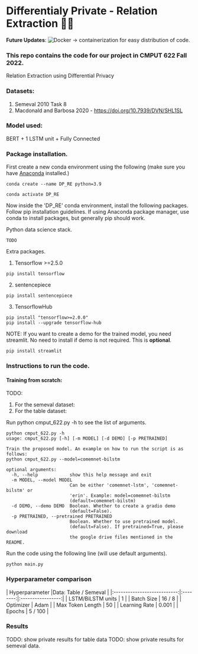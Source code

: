 # Differentialy Private - Relation Extraction 💪🏼

**Future Updates**: ![Docker](https://img.shields.io/badge/docker-%230db7ed.svg?style=for-the-badge&logo=docker&logoColor=white) -> containerization for easy distribution of code. 

### This repo contains the code for our project in CMPUT 622 Fall 2022.
Relation Extraction using Differential Privacy
### Datasets:
1. Semeval 2010 Task 8
2. Macdonald and Barbosa 2020 - https://doi.org/10.7939/DVN/SHL1SL


### Model used:
BERT + 1 LSTM unit + Fully Connected


### Package installation.

First create a new conda environment using the following (make sure you have [Anaconda](https://www.anaconda.com/) installed.)
```
conda create --name DP_RE python=3.9
```
```
conda activate DP_RE
```
Now inside the 'DP_RE' conda environment, install the following packages. Follow pip installation guidelines. If using Anaconda package manager, use conda to install packages, but generally pip should work.

Python data science stack.
```
TODO
```
Extra packages. 
1. Tensorflow >=2.5.0
```
pip install tensorflow
```
2. sentencepiece
```
pip install sentencepiece
`````````
3. TensorflowHub
```
pip install "tensorflow>=2.0.0"
pip install --upgrade tensorflow-hub
```

NOTE: If you want to create a demo for the trained model, you need streamlit. No need to install if demo is not required. This is **optional**.
```
pip install streamlit
```


### Instructions to run the code.

#### Training from scratch:
TODO:
1. For the semeval dataset:
2. For the table dataset:

Run python cmput_622.py -h to see the list of arguments.
```
python cmput_622.py -h
usage: cmput_622.py [-h] [-m MODEL] [-d DEMO] [-p PRETRAINED]

Train the proposed model. An example on how to run the script is as follows:
python cmput_622.py --model=comemnet-bilstm

optional arguments:
  -h, --help            show this help message and exit
  -m MODEL, --model MODEL
                        Can be either 'comemnet-lstm', 'comemnet-bilstm' or
                        'erin'. Example: model=comemnet-bilstm
                        (default=comemnet-bilstm)
  -d DEMO, --demo DEMO  Boolean. Whether to create a gradio demo
                        (default=False).
  -p PRETRAINED, --pretrained PRETRAINED
                        Boolean. Whether to use pretrained model.
                        (default=False). If pretrained=True, please download
                        the google drive files mentioned in the README.
```
Run the code using the following line (will use default arguments).
```
python main.py
```

### Hyperparameter comparison

| Hyperparameter              |Data: Table / Semeval         |
|:---------------------------:|:--------:|:-----------------:|
| LSTM/BiLSTM units           | 1                            |
| Batch Size                  | 16 / 8                       |
| Optimizer                   | Adam                         |
| Max Token Length            | 50                           |
| Learning Rate               | 0.001                        |
| Epochs                      | 5 / 100                      |
 
 
### Results
TODO: show private results for table data
TODO: show private results for semeval data.

